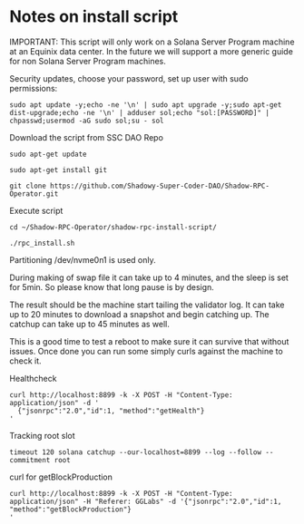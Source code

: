 # Notes on install script 

IMPORTANT: This script will only work on a Solana Server Program machine at an Equinix data center. In the future we will support a more generic guide for non Solana Server Program machines.

Security updates, choose your password, set up user with sudo permissions:
```
sudo apt update -y;echo -ne '\n' | sudo apt upgrade -y;sudo apt-get dist-upgrade;echo -ne '\n' | adduser sol;echo "sol:[PASSWORD]" | chpasswd;usermod -aG sudo sol;su - sol
```

Download the script from SSC DAO Repo
```
sudo apt-get update

sudo apt-get install git

git clone https://github.com/Shadowy-Super-Coder-DAO/Shadow-RPC-Operator.git

```
Execute script
```
cd ~/Shadow-RPC-Operator/shadow-rpc-install-script/

./rpc_install.sh
```
Partitioning
/dev/nvme0n1 is used only.

During making of swap file it can take up to 4 minutes, and the sleep is set for 5min. So please know that long pause is by design.

The result should be the machine start tailing the validator log. It can take up to 20 minutes to download a snapshot and begin catching up. The catchup can take up to 45 minutes as well.

This is a good time to test a reboot to make sure it can survive that without issues. Once done you can run some simply curls against the machine to check it.

Healthcheck
```
curl http://localhost:8899 -k -X POST -H "Content-Type: application/json" -d '
  {"jsonrpc":"2.0","id":1, "method":"getHealth"}
'
```

Tracking root slot
```
timeout 120 solana catchup --our-localhost=8899 --log --follow --commitment root
```

curl for getBlockProduction
```
curl http://localhost:8899 -k -X POST -H "Content-Type: application/json" -H "Referer: GGLabs" -d '{"jsonrpc":"2.0","id":1, "method":"getBlockProduction"}
'
```